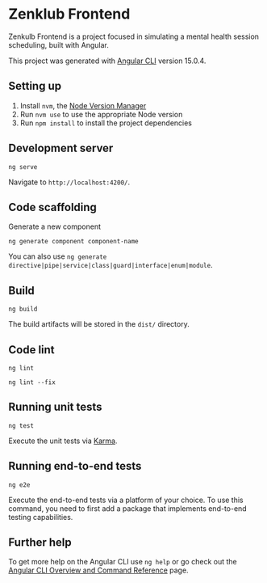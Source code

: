 # Zenklub Frontend

Zenkulb Frontend is a project focused in simulating a mental health session scheduling, built with Angular.

This project was generated with [Angular CLI](https://github.com/angular/angular-cli) version 15.0.4.

## Setting up

1. Install `nvm`, the [Node Version Manager](https://github.com/nvm-sh/nvm)
2. Run `nvm use` to use the appropriate Node version
3. Run `npm install` to install the project dependencies

## Development server

```
ng serve
```

Navigate to `http://localhost:4200/`.

## Code scaffolding

Generate a new component

```
ng generate component component-name
```

You can also use `ng generate directive|pipe|service|class|guard|interface|enum|module`.

## Build

```
ng build
```

The build artifacts will be stored in the `dist/` directory.

## Code lint

```
ng lint
```

```
ng lint --fix
```

## Running unit tests

```
ng test
```

Execute the unit tests via [Karma](https://karma-runner.github.io).

## Running end-to-end tests

```
ng e2e
```

Execute the end-to-end tests via a platform of your choice. To use this command, you need to first add a package that implements end-to-end testing capabilities.

## Further help

To get more help on the Angular CLI use `ng help` or go check out the [Angular CLI Overview and Command Reference](https://angular.io/cli) page.
